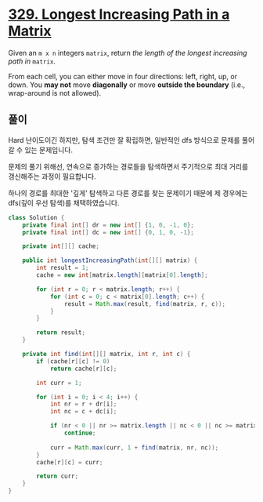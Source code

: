 # [329. Longest Increasing Path in a Matrix](https://leetcode.com/problems/longest-increasing-path-in-a-matrix/)

Given an `m x n` integers `matrix`, return *the length of the longest increasing path in* `matrix`.

From each cell, you can either move in four directions: left, right, up, or down. You **may not** move **diagonally** or move **outside the boundary** (i.e., wrap-around is not allowed).

## 풀이

Hard 난이도이긴 하지만, 탐색 조건만 잘 확립하면, 일반적인 dfs 방식으로 문제를 풀어갈 수 있는 문제입니다.

문제의 풀기 위해선, 연속으로 증가하는 경로들을 탐색하면서 주기적으로 최대 거리를 갱신해주는 과정이 필요합니다.

하나의 경로를 최대한 '깊게' 탐색하고 다른 경로를 찾는 문제이기 때문에 제 경우에는 dfs(깊이 우선 탐색)를 채택하였습니다.

```java
class Solution {
    private final int[] dr = new int[] {1, 0, -1, 0};
    private final int[] dc = new int[] {0, 1, 0, -1};

    private int[][] cache;

    public int longestIncreasingPath(int[][] matrix) {
        int result = 1;
        cache = new int[matrix.length][matrix[0].length];

        for (int r = 0; r < matrix.length; r++) {
            for (int c = 0; c < matrix[0].length; c++) {
                result = Math.max(result, find(matrix, r, c));
            }
        }

        return result;
    }

    private int find(int[][] matrix, int r, int c) {
        if (cache[r][c] != 0) 
            return cache[r][c];

        int curr = 1;

        for (int i = 0; i < 4; i++) {
            int nr = r + dr[i];
            int nc = c + dc[i];

            if (nr < 0 || nr >= matrix.length || nc < 0 || nc >= matrix[0].length || matrix[nr][nc] <= matrix[r][c])
                continue;
            
            curr = Math.max(curr, 1 + find(matrix, nr, nc));
        }
        cache[r][c] = curr;

        return curr;
    }
}
```

